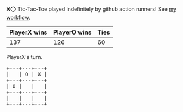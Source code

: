 :x::o: Tic-Tac-Toe played indefinitely by github action runners! See [my workflow](.github/workflows/play.yaml).

|PlayerX wins|PlayerO wins|Ties|
|-|-|-|
|137|126|60|

PlayerX's turn.

<pre>
+---+---+---+
|   | O | X |
+---+---+---+
| O |   |   |
+---+---+---+
|   |   |   |
+---+---+---+
</pre>